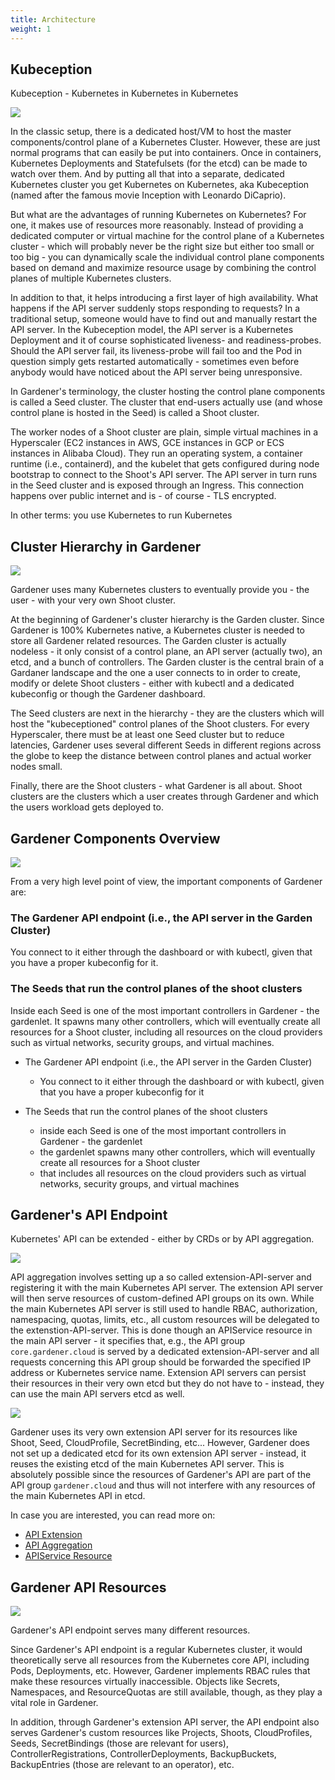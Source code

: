 ```yaml
---
title: Architecture
weight: 1
---
```


## Kubeception

Kubeception - Kubernetes in Kubernetes in Kubernetes

![](./images/kubeception.png)

In the classic setup, there is a dedicated host/VM to host the master components/control plane of a Kubernetes Cluster. However, these are just normal programs that can easily be put into containers. Once in containers, Kubernetes Deployments and Statefulsets (for the etcd) can be made to watch over them. And by putting all that into a separate, dedicated Kubernetes cluster you get Kubernetes on Kubernetes, aka Kubeception (named after the famous movie Inception with Leonardo DiCaprio).

But what are the advantages of running Kubernetes on Kubernetes? For one, it makes use of resources more reasonably. Instead of providing a dedicated computer or virtual machine for the control plane of a Kubernetes cluster - which will probably never be the right size but either too small or too big - you can dynamically scale the individual control plane components based on demand and maximize resource usage by combining the control planes of multiple Kubernetes clusters.

In addition to that, it helps introducing a first layer of high availability. What happens if the API server suddenly stops responding to requests? In a traditional setup, someone would have to find out and manually restart the API server. In the Kubeception model, the API server is a Kubernetes Deployment and it of course sophisticated liveness- and readiness-probes. Should the API server fail, its liveness-probe will fail too and the Pod in question simply gets restarted automatically - sometimes even before anybody would have noticed about the API server being unresponsive.

In Gardener's terminology, the cluster hosting the control plane components is called a Seed cluster. The cluster that end-users actually use (and whose control plane is hosted in the Seed) is called a Shoot cluster.

The worker nodes of a Shoot cluster are plain, simple virtual machines in a Hyperscaler (EC2 instances in AWS, GCE instances in GCP or ECS instances in Alibaba Cloud). They run an operating system, a container runtime (i.e., containerd), and the kubelet that gets configured during node bootstrap to connect to the Shoot's API server. The API server in turn runs in the Seed cluster and is exposed through an Ingress. This connection happens over public internet and is - of course - TLS encrypted.

In other terms: you use Kubernetes to run Kubernetes

## Cluster Hierarchy in Gardener

![](./images/cluster-hierarchy.png)

Gardener uses many Kubernetes clusters to eventually provide you - the user - with your very own Shoot cluster.

At the beginning of Gardener's cluster hierarchy is the Garden cluster. Since Gardener is 100% Kubernetes native, a Kubernetes cluster is needed to store all Gardener related resources. The Garden cluster is actually nodeless - it only consist of a control plane, an API server (actually two), an etcd, and a bunch of controllers. The Garden cluster is the central brain of a Gardaner landscape and the one a user connects to in order to create, modify or delete Shoot clusters - either with kubectl and a dedicated kubeconfig or though the Gardener dashboard.

The Seed clusters are next in the hierarchy - they are the clusters which will host the "kubeceptioned" control planes of the Shoot clusters. For every Hyperscaler, there must be at least one Seed cluster but to reduce latencies, Gardener uses several different Seeds in different regions across the globe to keep the distance between control planes and actual worker nodes small.

Finally, there are the Shoot clusters - what Gardener is all about. Shoot clusters are the clusters which a user creates through Gardener and which the users workload gets deployed to.

## Gardener Components Overview

![](./images/components.png)

From a very high level point of view, the important components of Gardener are:

### The Gardener API endpoint (i.e., the API server in the Garden Cluster)

You connect to it either through the dashboard or with kubectl, given that you have a proper kubeconfig for it.

### The Seeds that run the control planes of the shoot clusters

Inside each Seed is one of the most important controllers in Gardener - the gardenlet. It spawns many other controllers, which will eventually create all resources for a Shoot cluster, including all resources on the cloud providers such as virtual networks, security groups, and virtual machines.


- The Gardener API endpoint (i.e., the API server in the Garden Cluster)
  - You connect to it either through the dashboard or with kubectl, given that you have a proper kubeconfig for it

- The Seeds that run the control planes of the shoot clusters
  - inside each Seed is one of the most important controllers in Gardener - the gardenlet
  - the gardenlet spawns many other controllers, which will eventually create all resources for a Shoot cluster
  - that includes all resources on the cloud providers such as virtual networks, security groups, and virtual machines

## Gardener's API Endpoint

Kubernetes' API can be extended - either by CRDs or by API aggregation.

![](./images/api-endpoint-1.png)

API aggregation involves setting up a so called extension-API-server and registering it with the main Kubernetes API server. The extension API server will then serve resources of custom-defined API groups on its own. While the main Kubernetes API server is still used to handle RBAC, authorization, namespacing, quotas, limits, etc.,  all custom resources will be delegated to the extenstion-API-server. This is done though an APIService resource in the main API server - it specifies that, e.g., the API group `core.gardener.cloud` is served by a dedicated extension-API-server and all requests concerning this API group should be forwarded the specified IP address or Kubernetes service name. Extension API servers can persist their resources in their very own etcd but they do not have to - instead, they can use the main API servers etcd as well.

![](./images/api-endpoint-2.png)

Gardener uses its very own extension API server for its resources like Shoot, Seed, CloudProfile, SecretBinding, etc... However, Gardener does not set up a dedicated etcd for its own extension API server - instead, it reuses the existing etcd of the main Kubernetes API server. This is absolutely possible since the resources of Gardener's API are part of the API group `gardener.cloud` and thus will not interfere with any resources of the main Kubernetes API in etcd.

In case you are interested, you can read more on:
- [API Extension](https://kubernetes.io/docs/tasks/extend-kubernetes/setup-extension-api-server/)
- [API Aggregation ](https://kubernetes.io/docs/concepts/extend-kubernetes/api-extension/apiserver-aggregation)
- [APIService Resource](https://kubernetes.io/docs/tasks/extend-kubernetes/configure-aggregation-layer/#register-apiservice-objects)

## Gardener API Resources

![](./images/api-resources.png)

Gardener's API endpoint serves many different resources.

Since Gardener's API endpoint is a regular Kubernetes cluster, it would theoretically serve all resources from the Kubernetes core API, including Pods, Deployments, etc. However, Gardener implements RBAC rules that make these resources virtually inaccessible. Objects like Secrets, Namespaces, and ResourceQuotas are still available, though, as they play a vital role in Gardener.

In addition, through Gardener's extension API server, the API endpoint also serves Gardener's custom resources like Projects, Shoots, CloudProfiles, Seeds, SecretBindings (those are relevant for users), ControllerRegistrations, ControllerDeployments, BackupBuckets, BackupEntries (those are relevant to an operator), etc.